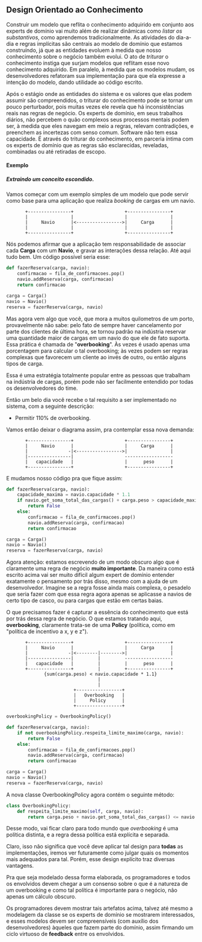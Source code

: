 ## Design Orientado ao Conhecimento

Construir um modelo que reflita o conhecimento adquirido em conjunto aos experts de domínio vai muito além de realizar dinâmicas como *listar os substantivos*, como aprendemos tradicionalmente. As atividades do dia-a-dia e regras implícitas são centrais ao modelo de domínio que estamos construíndo, já que as entidades evoluem à medida que nosso conhecimento sobre o negócio também evolui. O ato de *triturar* o conhecimento instiga que surjam modelos que reflitam esse novo conhecimento adquirido. Em paralelo, à medida que os modelos mudam, os desenvolvedores refatoram sua implementação para que ela expresse a intenção do modelo, dando utilidade ao código escrito.

Após o estágio onde as entidades do sistema e os valores que elas podem assumir são compreendidos, o triturar do conhecimento pode se tornar um pouco perturbador, pois muitas vezes ele revela que há inconsistências reais nas regras de negócio.
Os experts de domínio, em seus trabalhos diários, não percebem o quão complexos seus processos mentais podem ser, à medida que eles navegam em meio a regras, relevam contradições, e preenchem as incertezas com senso comum. Software não tem essa capacidade. É através do triturar do conhecimento, em parceria íntima com os experts de domínio que as regras são esclarecidas, reveladas, combinadas ou até retiradas de escopo.

#### Exemplo

##### Extraindo um conceito escondido.

Vamos começar com um exemplo simples de um modelo que pode servir como base para uma aplicação que realiza *booking* de cargas em um navio.
                                                                  
           +----------------+                   +----------------+
           |                |                   |                |
           |     Navio      |<----------------->|     Carga      |
           |                |                   |                |
           +----------------+                   +----------------+
                                                        
Nós podemos afirmar que a aplicação tem responsabilidade de associar cada **Carga** com um **Navio**, e gravar as interações dessa relação. Até aqui tudo bem. Um código possível seria esse:

```python
def fazerReserva(carga, navio):
    confirmacao = fila_de_confirmacoes.pop()
    navio.addReserva(carga, confirmacao)
    return confirmacao

carga = Carga()
navio = Navio()
reserva = fazerReserva(carga, navio)
```

Mas agora vem algo que você, que mora a muitos quilometros de um porto, provavelmente não sabe: pelo fato de sempre haver cancelamento por parte dos clientes de última hora, se tornou padrão na indústria reservar uma quantidade maior de cargas em um navio do que ele de fato suporta. Essa prática é chamada de "**overbooking**". Às vezes é usado apenas uma porcentagem para calcular o tal overbooking; às vezes podem ser regras complexas que favorecem um cliente ao invés de outro, ou então alguns tipos de carga.

Essa é uma estratégia totalmente popular entre as pessoas que trabalham na indústria de cargas, porém pode não ser facilmente entendido por todas os desenvolvedores do time.

Então um belo dia você recebe o tal requisito a ser implementado no sistema, com a seguinte descrição:

- Permitir 110% de overbooking.

Vamos então deixar o diagrama assim, pra contemplar essa nova demanda:

          
           +----------------+                   +----------------+
           |     Navio      |                   |     Carga      |
           |               -|<----------------->|                |
           |----------------|                   ------------------
           |   capacidade   |                   |      peso      |
           +----------------+                   +----------------+

E mudamos nosso código pra que fique assim:

```python
def fazerReserva(carga, navio):
    capacidade_maxima = navio.capacidade * 1.1
    if navio.get_soma_total_das_cargas() + carga.peso > capacidade_maxima:
        return False
    else:
        confirmacao = fila_de_confirmacoes.pop()
        navio.addReserva(carga, confirmacao)
        return confirmacao

carga = Carga()
navio = Navio()
reserva = fazerReserva(carga, navio)
```

Agora atenção: estamos escrevendo de um modo obscuro algo que é claramente uma regra de negócio **muito importante**.
Da maneira como está escrito acima vai ser muito difícil algum expert de domínio entender exatamente o pensamento por trás disso, mesmo com a ajuda de um desenvolvedor. Imagine se a regra fosse ainda mais complexa, o pesadelo que seria fazer com que essa regra agora apenas se aplicasse a navios de certo tipo de casco, ou para cargas que estão em certas baias.

O que precisamos fazer é capturar a essência do conhecimento que está por trás dessa regra de negócio. O que estamos tratando aqui, **overbooking**, claramente trata-se de uma **Policy** (política, como em "política de incentivo a x, y e z").                                             
                                                                  
           +----------------+                   +----------------+
           |     Navio      |                   |     Carga      |
           |               -|<--------|-------->|                |
           |----------------|         |         ------------------
           |   capacidade   |         |         |      peso      |
           +----------------+         |         +----------------+
                  {sum(carga.peso) < navio.capacidade * 1.1}      
                                      |                           
                                      |                           
                             +-----------------+                  
                             |   Overbooking   |                  
                             |     Policy      |                  
                             +-----------------+                  

```python
overbookingPolicy = OverbookingPolicy()

def fazerReserva(carga, navio):
    if not overbookingPolicy.respeita_limite_maximo(carga, navio):
        return False
    else:
        confirmacao = fila_de_confirmacoes.pop()
        navio.addReserva(carga, confirmacao)
        return confirmacao

carga = Carga()
navio = Navio()
reserva = fazerReserva(carga, navio)
```

A nova classe OverbookingPolicy agora contém o seguinte método:

```python
class OverbookingPolicy:
    def respeita_limite_maximo(self, carga, navio):
        return carga.peso + navio.get_soma_total_das_cargas() <= navio.capacidade * 1.1
```

Desse modo, vai ficar claro para todo mundo que *overbooking* é uma política distinta, e a regra dessa política está explícita e separada.

Claro, isso não significa que você deve aplicar tal design para **todas** as implementações, iremos ver futuramente como julgar quais os momentos mais adequados para tal. Porém, esse design explícito traz diversas vantagens.

Pra que seja modelado dessa forma elaborada, os programadores e todos os envolvidos devem chegar a um consenso sobre o que é a natureza de um overbooking e como tal política é importante para o negócio, não apenas um cálculo obscuro.

Os programadores devem mostrar tais artefatos acima, talvez até mesmo a modelagem da classe se os experts de domínio se mostrarem interessados, e esses modelos devem ser compreensíveis (com auxílio dos desenvolvedores) àqueles que fazem parte do domínio, assim firmando um ciclo virtuoso de **feedback** entre os envolvidos.
